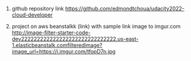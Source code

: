 1. github repository link
https://github.com/edmondtchoua/udacity2022-cloud-developer

2. project on aws beanstalkk (link) with sample link image to imgur.com
http://image-filter-starter-code-dev222222222222222222222222222222.us-east-1.elasticbeanstalk.comfilteredimage?image_url=https://i.imgur.com/tfopD7n.jpg